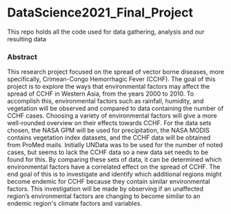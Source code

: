 # DataScience2021_Final_Project

This repo holds all the code used for data gathering, analysis and our resulting data

### Abstract
This research project focused on the spread of vector borne diseases, more specifically, Crimean-Congo Hemorrhagic Fever (CCHF). The goal of this project is to explore the ways that environmental factors may affect the spread of CCHF in Western Asia, from the years 2000 to 2010. To accomplish this, environmental factors such as rainfall, humidity, and vegetation will be observed and compared to data containing the number of CCHF cases. Choosing a variety of environmental factors will give a more well-rounded overview on their effects towards CCHF. For the data sets chosen, the NASA GPM will be used for precipitation, the NASA MODIS contains vegetation index datasets, and the CCHF data will be obtained from ProMed mails. Initially UNData was to be used for the number of noted cases, but seems to lack the CCHF data so a new data set needs to be found for this. By comparing these sets of data, it can be determined which environmental factors have a correlated effect on the spread of CCHF. The end goal of this is to investigate and identify which additional regions might become endemic for CCHF because they contain similar environmental factors. This investigation will be made by observing if an unaffected region’s environmental factors are changing to become similar to an endemic region's climate factors and variables.

